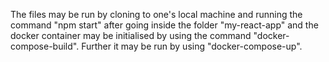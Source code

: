 The files may be run by cloning to one's local machine and running the command "npm start" after going inside the folder "my-react-app" and the docker container may be initialised by using the command "docker-compose-build". Further it may be run by using "docker-compose-up".


